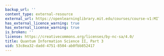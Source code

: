 ```yaml
---
backup_url: ''
content_type: external-resource
external_url: https://openlearninglibrary.mit.edu/courses/course-v1:MITx+8.371.3x+2T2018/about
has_external_licence_warning: true
has_external_license_warning: true
is_broken: ''
license: https://creativecommons.org/licenses/by-nc-sa/4.0/
title: Quantum Information Science II, Part 3
uid: 53c8ea32-dadd-4751-8504-ab0fbb852417
---
```

